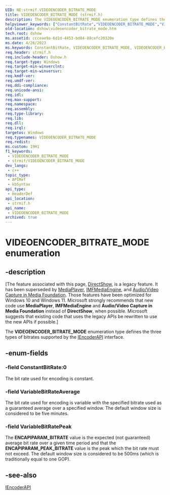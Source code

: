 ```yaml
---
UID: NE:strmif.VIDEOENCODER_BITRATE_MODE
title: VIDEOENCODER_BITRATE_MODE (strmif.h)
description: The VIDEOENCODER_BITRATE_MODE enumeration type defines the three types of bitrates supported by the IEncoderAPI interface.
helpviewer_keywords: ["ConstantBitRate","VIDEOENCODER_BITRATE_MODE","VIDEOENCODER_BITRATE_MODE","VIDEOENCODER_BITRATE_MODE enumeration [DirectShow]","VIDEOENCODER_BITRATE_MODEEnumeration","VariableBitRateAverage","VariableBitRatePeak","dshow.videoencoder_bitrate_mode","strmif/ConstantBitRate","strmif/VIDEOENCODER_BITRATE_MODE","strmif/VariableBitRateAverage","strmif/VariableBitRatePeak"]
old-location: dshow\videoencoder_bitrate_mode.htm
tech.root: dshow
ms.assetid: ccceae9a-6d1d-4453-bd84-88cefc20320e
ms.date: 4/26/2023
ms.keywords: ConstantBitRate, VIDEOENCODER_BITRATE_MODE, VIDEOENCODER_BITRATE_MODE , VIDEOENCODER_BITRATE_MODE enumeration [DirectShow], VIDEOENCODER_BITRATE_MODEEnumeration, VariableBitRateAverage, VariableBitRatePeak, dshow.videoencoder_bitrate_mode, strmif/ConstantBitRate, strmif/VIDEOENCODER_BITRATE_MODE, strmif/VariableBitRateAverage, strmif/VariableBitRatePeak
req.header: strmif.h
req.include-header: Dshow.h
req.target-type: Windows
req.target-min-winverclnt: 
req.target-min-winversvr: 
req.kmdf-ver: 
req.umdf-ver: 
req.ddi-compliance: 
req.unicode-ansi: 
req.idl: 
req.max-support: 
req.namespace: 
req.assembly: 
req.type-library: 
req.lib: 
req.dll: 
req.irql: 
targetos: Windows
req.typenames: VIDEOENCODER_BITRATE_MODE
req.redist: 
ms.custom: 19H1
f1_keywords:
 - VIDEOENCODER_BITRATE_MODE
 - strmif/VIDEOENCODER_BITRATE_MODE
dev_langs:
 - c++
topic_type:
 - APIRef
 - kbSyntax
api_type:
 - HeaderDef
api_location:
 - strmif.h
api_name:
 - VIDEOENCODER_BITRATE_MODE
archived: true
---
```


# VIDEOENCODER_BITRATE_MODE enumeration


## -description

\[The feature associated with this page, [DirectShow](/windows/win32/directshow/directshow), is a legacy feature. It has been superseded by [MediaPlayer](/uwp/api/Windows.Media.Playback.MediaPlayer), [IMFMediaEngine](/windows/win32/api/mfmediaengine/nn-mfmediaengine-imfmediaengine), and [Audio/Video Capture in Media Foundation](/windows/win32/medfound/audio-video-capture-in-media-foundation). Those features have been optimized for Windows 10 and Windows 11. Microsoft strongly recommends that new code use **MediaPlayer**, **IMFMediaEngine** and **Audio/Video Capture in Media Foundation** instead of **DirectShow**, when possible. Microsoft suggests that existing code that uses the legacy APIs be rewritten to use the new APIs if possible.\]

The <b>VIDEOENCODER_BITRATE_MODE</b> enumeration type defines the three types of bitrates supported by the <a href="/windows/desktop/api/strmif/nn-strmif-iencoderapi">IEncoderAPI</a> interface.

## -enum-fields

### -field ConstantBitRate:0

The bit rate used for encoding is constant.

### -field VariableBitRateAverage

The bit rate used for encoding is variable with the specified bitrate used as a guaranteed average over a specified window. The default window size is considered to be five minutes.

### -field VariableBitRatePeak

The <b>ENCAPIPARAM_BITRATE</b> value is the expected (not guaranteed) average bit rate over a given time period and that the <b>ENCAPIPARAM_PEAK_BITRATE</b> value is the peak which the bit rate must not exceed. The default window size is considered to be 500ms (which is traditionally equal to one GOP).

## -see-also

<a href="/windows/desktop/api/strmif/nn-strmif-iencoderapi">IEncoderAPI</a>
